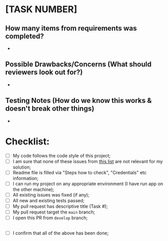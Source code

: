# [TASK NUMBER]

## How many items from requirements was completed?
*  

## Possible Drawbacks/Concerns (What should reviewers look out for?)
*

## Testing Notes (How do we know this works & doesn't break other things)
*

# Checklist:
- [ ] My code follows the code style of this project;
- [ ] I am sure that none of these issues from [this list](https://github.com/EPAM-Gomel-NET-Lab/Docs/blob/main/docs/common-mistakes.md) are not relevant for my solution;
- [ ] Readme file is filled via "Steps how to check", "Credentials" etc information;
- [ ] I can run my project on any appropriate environment (I have run app on the other machine);
- [ ] All existing issues was fixed (if any);
- [ ] All new and existing tests passed;
- [ ] My pull request has descriptive title (Task #);
- [ ] My pull request target the `main` branch;
- [ ] I open this PR from `develop` branch;

##
- [ ] I confirm that all of the above has been done;
